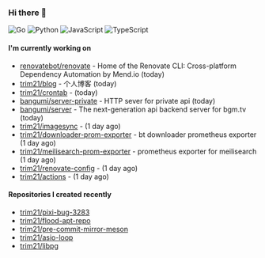 ### Hi there 👋

![Go](https://img.shields.io/badge/go-%2300ADD8.svg?style=for-the-badge&logo=go&logoColor=white)
![Python](https://img.shields.io/badge/python-3670A0?style=for-the-badge&logo=python&logoColor=ffdd54)
![JavaScript](https://img.shields.io/badge/javascript-%23323330.svg?style=for-the-badge&logo=javascript&logoColor=%23F7DF1E)
![TypeScript](https://img.shields.io/badge/typescript-%23007ACC.svg?style=for-the-badge&logo=typescript&logoColor=white)

#### I'm currently working on

- [renovatebot/renovate](https://github.com/renovatebot/renovate) - Home of the Renovate CLI: Cross-platform Dependency Automation by Mend.io (today)
- [trim21/blog](https://github.com/trim21/blog) - 个人博客 (today)
- [trim21/crontab](https://github.com/trim21/crontab) -  (today)
- [bangumi/server-private](https://github.com/bangumi/server-private) - HTTP sever for private api (today)
- [bangumi/server](https://github.com/bangumi/server) - The next-generation api backend server for bgm.tv (today)
- [trim21/imagesync](https://github.com/trim21/imagesync) -  (1 day ago)
- [trim21/downloader-prom-exporter](https://github.com/trim21/downloader-prom-exporter) - bt downloader prometheus exporter (1 day ago)
- [trim21/meilisearch-prom-exporter](https://github.com/trim21/meilisearch-prom-exporter) - prometheus exporter for meilisearch (1 day ago)
- [trim21/renovate-config](https://github.com/trim21/renovate-config) -  (1 day ago)
- [trim21/actions](https://github.com/trim21/actions) -  (1 day ago)

#### Repositories I created recently

- [trim21/pixi-bug-3283](https://github.com/trim21/pixi-bug-3283)
- [trim21/flood-apt-repo](https://github.com/trim21/flood-apt-repo)
- [trim21/pre-commit-mirror-meson](https://github.com/trim21/pre-commit-mirror-meson)
- [trim21/asio-loop](https://github.com/trim21/asio-loop)
- [trim21/libpg](https://github.com/trim21/libpg)
